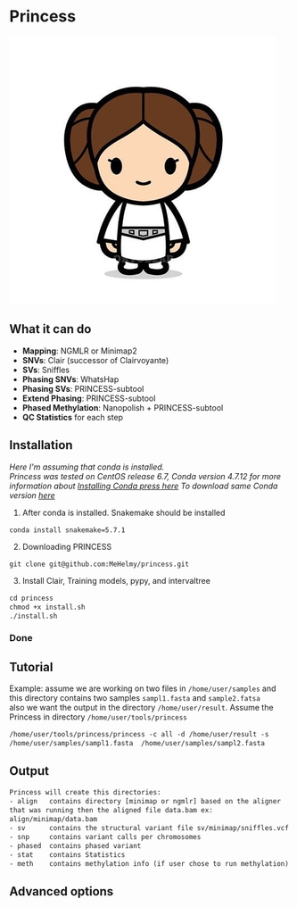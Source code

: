 # Princess
![princess](./pictures/leia.jpg)

## What it can do

* __Mapping__:  NGMLR or Minimap2
* __SNVs__: Clair (successor of Clairvoyante)
* __SVs__: Sniffles
* __Phasing SNVs__: WhatsHap
* __Phasing SVs__: PRINCESS-subtool
* __Extend Phasing__: PRINCESS-subtool
* __Phased Methylation__: Nanopolish + PRINCESS-subtool
* __QC Statistics__ for each step

## Installation
*Here I'm assuming that conda is installed.  
Princess was tested on CentOS release 6.7, Conda version 4.7.12
for more information about [Installing Conda press here](https://bioconda.github.io/user/install.html#install-conda, "Install Conda")
To download same Conda version [here](https://repo.continuum.io/miniconda/Miniconda3-4.7.12-Linux-x86_64.sh "Conda 4.7.12")*

1. After conda is installed. Snakemake should be installed
~~~
conda install snakemake=5.7.1
~~~
2. Downloading PRINCESS  
~~~
git clone git@github.com:MeHelmy/princess.git
~~~
3. Install Clair, Training models, pypy, and intervaltree
~~~
cd princess
chmod +x install.sh
./install.sh
~~~
### __Done__

## Tutorial
Example: assume we are working on two files in `/home/user/samples` and this directory contains two samples `sampl1.fasta` and `sample2.fatsa`  
also we want the output in the directory `/home/user/result`.
Assume the Princess in directory `/home/user/tools/princess`
~~~
/home/user/tools/princess/princess -c all -d /home/user/result -s /home/user/samples/sampl1.fasta  /home/user/samples/sampl2.fasta
~~~



## Output
~~~
Princess will create this directories:
- align   contains directory [minimap or ngmlr] based on the aligner that was running then the aligned file data.bam ex: align/minimap/data.bam
- sv      contains the structural variant file sv/minimap/sniffles.vcf
- snp     contains variant calls per chromosomes
- phased  contains phased variant
- stat    contains Statistics
- meth    contains methylation info (if user chose to run methylation)      
~~~

## Advanced options
